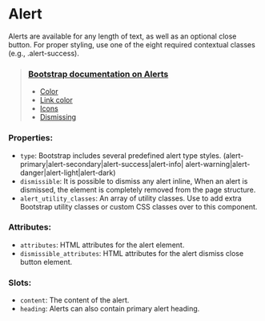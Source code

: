 # Alert

Alerts are available for any length of text, as well as an optional close button. For proper styling, use one of the eight required contextual classes (e.g., .alert-success). 

> ### [Bootstrap documentation on Alerts](https://getbootstrap.com/docs/5.3/components/alerts)
> * [Color](https://getbootstrap.com/docs/5.3/components/alerts/#examples)
> * [Link color](https://getbootstrap.com/docs/5.3/components/alerts/#link-color)
> * [Icons](https://getbootstrap.com/docs/5.3/components/alerts/#icons)
> * [Dismissing](https://getbootstrap.com/docs/5.3/components/alerts/#dismissing)

### Properties:
* `type`: Bootstrap includes several predefined alert type styles.
         (alert-primary|alert-secondary|alert-success|alert-info|
          alert-warning|alert-danger|alert-light|alert-dark)
* `dismissible`: It is possible to dismiss any alert inline, When an alert is dismissed, the element is completely removed from the page structure.
* `alert_utility_classes`: An array of utility classes. Use to add extra Bootstrap utility classes or custom CSS classes over to this component.

### Attributes:
 * `attributes`: HTML attributes for the alert element.
 * `dismissible_attributes`: HTML attributes for the alert dismiss close button element.

### Slots:
* `content`: The content of the alert.
* `heading`: Alerts can also contain primary alert heading.
